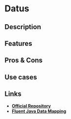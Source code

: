 # Datus

## Description

## Features

## Pros & Cons

## Use cases

## Links

- [**Official Repository**](https://github.com/roookeee/datus)
- [**Fluent Java Data Mapping**](https://dev.to/roookeee/datus-a-fluent-java-data-mapping-library-2l3c)
